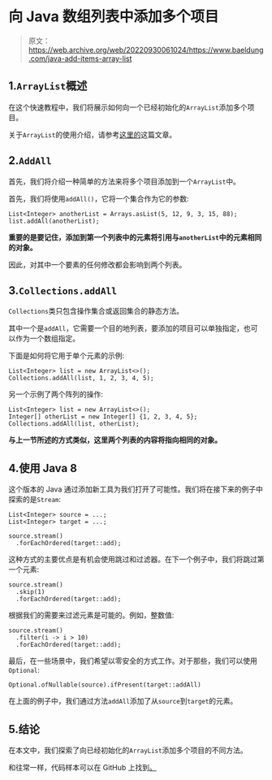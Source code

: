 # 向 Java 数组列表中添加多个项目

> 原文：<https://web.archive.org/web/20220930061024/https://www.baeldung.com/java-add-items-array-list>

## 1.`ArrayList`概述

在这个快速教程中，我们将展示如何向一个已经初始化的`ArrayList`添加多个项目。

关于`ArrayList`的使用介绍，请参考[这里的](/web/20221118233956/https://www.baeldung.com/java-arraylist)这篇文章。

## 2.`AddAll`

首先，我们将介绍一种简单的方法来将多个项目添加到一个`ArrayList`中。

首先，我们将使用`addAll()`，它将一个集合作为它的参数:

```
List<Integer> anotherList = Arrays.asList(5, 12, 9, 3, 15, 88);
list.addAll(anotherList);
```

**重要的是要记住，添加到第一个列表中的元素将引用与`anotherList`中的元素相同的对象。**

因此，对其中一个要素的任何修改都会影响到两个列表。

## 3.`Collections.addAll`

`Collections`类只包含操作集合或返回集合的静态方法。

其中一个是`addAll`，它需要一个目的地列表，要添加的项目可以单独指定，也可以作为一个数组指定。

下面是如何将它用于单个元素的示例:

```
List<Integer> list = new ArrayList<>();
Collections.addAll(list, 1, 2, 3, 4, 5);
```

另一个示例了两个阵列的操作:

```
List<Integer> list = new ArrayList<>();
Integer[] otherList = new Integer[] {1, 2, 3, 4, 5};
Collections.addAll(list, otherList);
```

**与上一节所述的方式类似，这里两个列表的内容将指向相同的对象。**

## 4.使用 Java 8

这个版本的 Java 通过添加新工具为我们打开了可能性。我们将在接下来的例子中探索的是`Stream`:

```
List<Integer> source = ...;
List<Integer> target = ...;

source.stream()
  .forEachOrdered(target::add);
```

这种方式的主要优点是有机会使用跳过和过滤器。在下一个例子中，我们将跳过第一个元素:

```
source.stream()
  .skip(1)
  .forEachOrdered(target::add);
```

根据我们的需要来过滤元素是可能的。例如，整数值:

```
source.stream()
  .filter(i -> i > 10)
  .forEachOrdered(target::add);
```

最后，在一些场景中，我们希望以零安全的方式工作。对于那些，我们可以使用`Optional`:

```
Optional.ofNullable(source).ifPresent(target::addAll)
```

在上面的例子中，我们通过方法`addAll`添加了从`source`到`target`的元素。

## 5.结论

在本文中，我们探索了向已经初始化的`ArrayList`添加多个项目的不同方法。

和往常一样，代码样本可以在 GitHub 上找到[。](https://web.archive.org/web/20221118233956/https://github.com/eugenp/tutorials/tree/master/core-java-modules/core-java-collections-array-list)